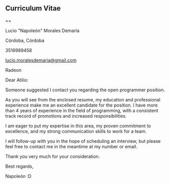## Curriculum Vitae
==

Lucio "Napoleón" Morales Demaría

Córdoba, Córdoba

3516989458

lucio.moralesdemaria@gmail.com 

Radeon

Dear Atilio: 

Someone suggested I contact you regarding the open programmer position.

As you will see from the enclosed resume, my education and professional experience make me an excellent candidate for the position. I have more than 4 years of experience in the field of programming, with a consistent track record of promotions and increased responsibilities. 

I am eager to put my expertise in this area, my proven commitment to excellence, and my strong communication skills to work for a team. 

I will follow-up with you in the hope of scheduling an interview, but please feel free to contact me in the meantime at my number or email. 

Thank you very much for your consideration. 

Best regards, 

Napoleón :D
